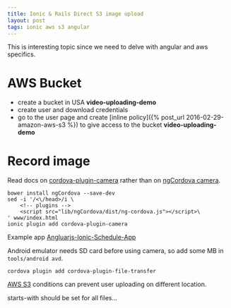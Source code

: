 ```yaml
---
title: Ionic & Rails Direct S3 image upload
layout: post
tags: ionic aws s3 angular
---
```


This is interesting topic since we need to delve with angular and aws specifics.

# AWS Bucket

* create a bucket in USA **video-uploading-demo**
* create user and download credentials
* go to the user page and create [inline policy]({% post_url 2016-02-29-amazon-aws-s3 %}) to give access to the bucket **video-uploading-demo**

# Record image

Read docs on
[cordova-plugin-camera](https://github.com/apache/cordova-plugin-camera) rather
than on [ngCordova camera](http://ngcordova.com/docs/plugins/camera/).


~~~
bower install ngCordova --save-dev
sed -i '/<\/head>/i \
    <!-- plugins -->
    <script src="lib/ngCordova/dist/ng-cordova.js"></script>\
' www/index.html
ionic plugin add cordova-plugin-camera
~~~

Example app [Angluarjs-Ionic-Schedule-App](https://github.com/sirius2013/Angluarjs-Ionic-Schedule-App)


Android emulator needs SD card before using camera, so add some MB in
`tools/android avd`.

~~~
cordova plugin add cordova-plugin-file-transfer
~~~

[AWS S3](http://aws.amazon.com/articles/1434) conditions can prevent user
uploading on different location.

starts-with should be set for all files...
